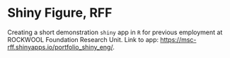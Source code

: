 # Shiny Figure, RFF  
Creating a short demonstration `shiny` app in `R` for previous employment at ROCKWOOL Foundation Research Unit. Link to app: https://msc-rff.shinyapps.io/portfolio_shiny_eng/.
